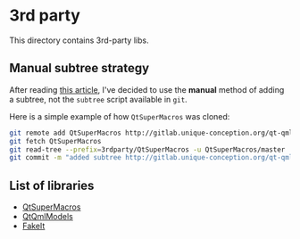 # 3rd party

This directory contains 3rd-party libs.

## Manual subtree strategy

After reading [this article](https://medium.com/@porteneuve/mastering-git-subtrees-943d29a798ec), I've decided to use the **manual** method of adding a subtree, not the `subtree` script available in `git`.

Here is a simple example of how `QtSuperMacros` was cloned:

```sh
git remote add QtSuperMacros http://gitlab.unique-conception.org/qt-qml-tricks/qt-supermacros.git
git fetch QtSuperMacros
git read-tree --prefix=3rdparty/QtSuperMacros -u QtSuperMacros/master
git commit -m "added subtree http://gitlab.unique-conception.org/qt-qml-tricks/qt-supermacros in 3rdparty/QtSuperMacros"
```

## List of libraries

* [QtSuperMacros](http://gitlab.unique-conception.org/qt-qml-tricks/qt-supermacros.git)
* [QtQmlModels](http://gitlab.unique-conception.org/qt-qml-tricks/qt-qml-models.git)
* [FakeIt](https://github.com/eranpeer/FakeIt.git)
